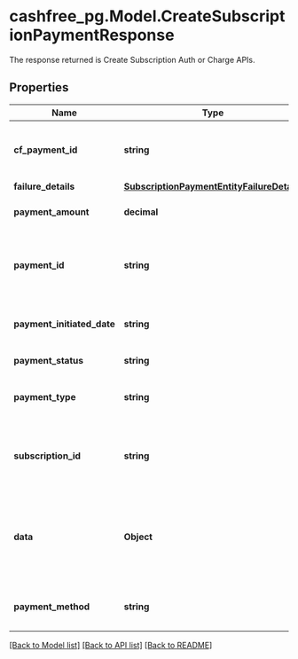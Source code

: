 # cashfree_pg.Model.CreateSubscriptionPaymentResponse
The response returned is Create Subscription Auth or Charge APIs.

## Properties

Name | Type | Description | Notes
------------ | ------------- | ------------- | -------------
**cf_payment_id** | **string** | Cashfree subscription payment reference number | [optional] 
**failure_details** | [**SubscriptionPaymentEntityFailureDetails**](SubscriptionPaymentEntityFailureDetails.md) |  | [optional] 
**payment_amount** | **decimal** | The charge amount of the payment. | [optional] 
**payment_id** | **string** | A unique ID passed by merchant for identifying the transaction. | [optional] 
**payment_initiated_date** | **string** | The date on which the payment was initiated. | [optional] 
**payment_status** | **string** | Status of the payment. | [optional] 
**payment_type** | **string** | Payment type. Can be AUTH or CHARGE. | [optional] 
**subscription_id** | **string** | A unique ID passed by merchant for identifying the subscription. | [optional] 
**data** | **Object** | Contains a payload for auth app links in case of AUTH. For charge, the payload is empty. | [optional] 
**payment_method** | **string** | Payment method used for the authorization. | [optional] 

[[Back to Model list]](../README.md#documentation-for-models) [[Back to API list]](../README.md#documentation-for-api-endpoints) [[Back to README]](../README.md)

